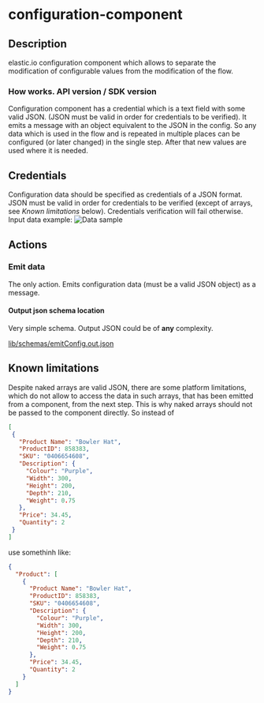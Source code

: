 # configuration-component
 
## Description
elastic.io configuration component which allows to separate the modification of configurable values from the modification of the flow.

### How works.  API version / SDK version
Configuration component has a credential which is a text field with some valid JSON.  (JSON must be valid in order for credentials to be verified).
It emits a message with an object equivalent to the JSON in the config. So any data which is used in the flow and is repeated in multiple places can be configured (or later changed) in the single step. After that new values are used where it is needed.

## Credentials
Configuration data should be specified as credentials of a JSON format.
JSON must be valid in order for credentials to be verified (except of arrays, see *Known limitations* below). Credentials verification will fail otherwise.
Input data example:
![Data sample](https://user-images.githubusercontent.com/8449044/48360400-d3138980-e6a7-11e8-8b79-87932eec66c1.png)
## Actions
### Emit data
The only action. Emits configuration data (must be a valid JSON object) as a message.
#### Output json schema location
Very simple schema. Output JSON could be of **any** complexity.

[lib/schemas/emitConfig.out.json](lib/schemas/emitConfig.out.json)

## Known limitations
Despite naked arrays are valid JSON, there are some platform limitations, which do not allow to access the data in such arrays, that has been emitted from a component, from the next step. This is why naked arrays should not be passed to the component directly.
So instead of 
 ```json
[
  {
    "Product Name": "Bowler Hat",
    "ProductID": 858383,
    "SKU": "0406654608",
    "Description": {
      "Colour": "Purple",
      "Width": 300,
      "Height": 200,
      "Depth": 210,
      "Weight": 0.75
    },
    "Price": 34.45,
    "Quantity": 2
  }
]
```
use somethinh like:
```json
{
  "Product": [
    {
      "Product Name": "Bowler Hat",
      "ProductID": 858383,
      "SKU": "0406654608",
      "Description": {
        "Colour": "Purple",
        "Width": 300,
        "Height": 200,
        "Depth": 210,
        "Weight": 0.75
      },
      "Price": 34.45,
      "Quantity": 2
    }
  ]
}
```
